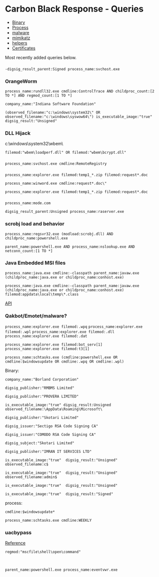 # Carbon Black Response - Queries

* [Binary](binary.md)
* [Process](process.md)
* [malware](emotet.md)
* [mimikatz](mimikatz.md)
* [helpers](helpers.md)
* [Certificates](Certs.md)

Most recently added queries below.

###

`-digsig_result_parent:Signed process_name:svchost.exe`

### OrangeWorm

`process_name:rundll32.exe cmdline:ControlTrace AND childproc_count:[2 TO *] AND regmod_count:[1 TO *]`

`company_name:"Indiana Software Foundation"`

`(observed_filename:"c:\windows\system32\" OR observed_filename:"c:\windows\syswow64\") is_executable_image:"true" digsig_result:"Unsigned"`



### DLL Hijack

c:\windows\system32\wbem\

`filemod:"wbem\loadperf.dll" OR filemod:"wbem\bcrypt.dll"`

###

`process_name:svchost.exe cmdline:RemoteRegistry`

###

`process_name:explorer.exe filemod:temp1_*.zip filemod:request*.doc`

`process_name:winword.exe cmdline:request*.doc\"`

`process_name:explorer.exe filemod:temp1_*.zip filemod:request*.doc`

###

`process_name:mode.com`

`digsig_result_parent:Unsigned process_name:raserver.exe`



### scrobj load and behavior

`process_name:regsvr32.exe (modload:scrobj.dll) AND childproc_name:powershell.exe`

`parent_name:powershell.exe AND process_name:nslookup.exe AND netconn_count:[1 TO *]`

### Java Embedded MSI files
`process_name:java.exe cmdline:-classpath parent_name:javaw.exe (childproc_name:java.exe or childproc_name:conhost.exe)`

`process_name:java.exe cmdline:-classpath parent_name:javaw.exe (childproc_name:java.exe or childproc_name:conhost.exe) filemod:appdata\local\temp\*.class`

[API](https://github.com/cparmn/CarbonBlackResponse/blob/master/msijar.py)




### Qakbot/Emotet/malware?

`process_name:explorer.exe filemod:.wpq`
`process_name:explorer.exe filemod:.wpl`
`process_name:explorer.exe filemod:.dll`
`process_name:explorer.exe filemod:.dat`

`process_name:explorer.exe filemod:bot_serv[1]`
`process_name:explorer.exe filemod:t3[1]`


`process_name:schtasks.exe (cmdline:powershell.exe OR cmdline:$windowsupdate OR cmdline:.wpq OR cmdline:.wpl)`

Binary:

`company_name:"Borland Corporation"`

`digsig_publisher:"RMBMS Limited"`

`digsig_publisher:"PROVERA LIMITED"`

`is_executable_image:"true" digsig_result:Unsigned observed_filename:\AppData\Roaming\Microsoft\`

`digsig_publisher:"Skotari Limited"`

`digsig_issuer:"Sectigo RSA Code Signing CA"`

`digsig_issuer:"COMODO RSA Code Signing CA"`

`digsig_subject:"Skotari Limited"`

`digsig_publisher:"IMRAN IT SERVICES LTD"`



```is_executable_image:"true"  digsig_result:"Unsigned" observed_filename:c$```

```is_executable_image:"true"  digsig_result:"Unsigned" observed_filename:admin$```

```is_executable_image:"true"  digsig_result:"Unsigned"```

```is_executable_image:"true"  digsig_result:"Signed"```


process:

`cmdline:$windowsupdate*`

`process_name:schtasks.exe cmdline:WEEKLY`


### uacbypass

[Reference](https://enigma0x3.net/2016/08/15/fileless-uac-bypass-using-eventvwr-exe-and-registry-hijacking/)

    regmod:"mscfile\shell\open\command"

<br>

    parent_name:powershell.exe process_name:eventvwr.exe

